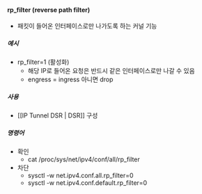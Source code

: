 #### rp_filter (reverse path filter)
- 패킷이 들어온 인터페이스로만 나가도록 하는 커널 기능
##### 예시
- rp_filter=1 (활성화)
	- 해당 IP로 들어온 요청은 반드시 같은 인터페이스로만 나갈 수 있음
	- engress = ingress 아니면  drop
##### 사용
- [[IP Tunnel DSR | DSR]] 구성
##### 명령어
- 확인
	- cat /proc/sys/net/ipv4/conf/all/rp_filter
- 차단
	- sysctl -w net.ipv4.conf.all.rp_filter=0
	- sysctl -w net.ipv4.conf.default.rp_filter=0